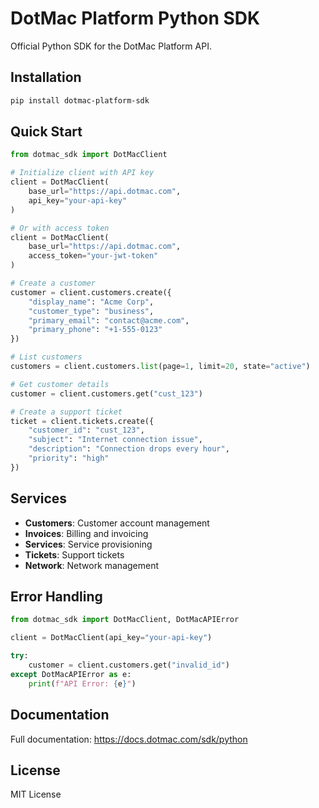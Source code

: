 # DotMac Platform Python SDK

Official Python SDK for the DotMac Platform API.

## Installation

```bash
pip install dotmac-platform-sdk
```

## Quick Start

```python
from dotmac_sdk import DotMacClient

# Initialize client with API key
client = DotMacClient(
    base_url="https://api.dotmac.com",
    api_key="your-api-key"
)

# Or with access token
client = DotMacClient(
    base_url="https://api.dotmac.com",
    access_token="your-jwt-token"
)

# Create a customer
customer = client.customers.create({
    "display_name": "Acme Corp",
    "customer_type": "business",
    "primary_email": "contact@acme.com",
    "primary_phone": "+1-555-0123"
})

# List customers
customers = client.customers.list(page=1, limit=20, state="active")

# Get customer details
customer = client.customers.get("cust_123")

# Create a support ticket
ticket = client.tickets.create({
    "customer_id": "cust_123",
    "subject": "Internet connection issue",
    "description": "Connection drops every hour",
    "priority": "high"
})
```

## Services

- **Customers**: Customer account management
- **Invoices**: Billing and invoicing
- **Services**: Service provisioning
- **Tickets**: Support tickets
- **Network**: Network management

## Error Handling

```python
from dotmac_sdk import DotMacClient, DotMacAPIError

client = DotMacClient(api_key="your-api-key")

try:
    customer = client.customers.get("invalid_id")
except DotMacAPIError as e:
    print(f"API Error: {e}")
```

## Documentation

Full documentation: https://docs.dotmac.com/sdk/python

## License

MIT License
